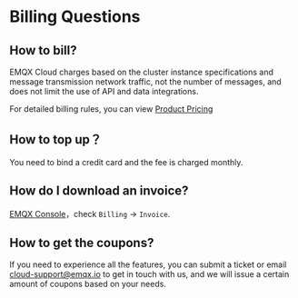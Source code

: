 # Billing Questions

## How to bill?

EMQX Cloud charges based on the cluster instance specifications and message transmission network traffic, not the number of messages, and does not limit the use of API and data integrations.

For detailed billing rules, you can view [Product Pricing](../price/pricing.md)

## How to top up？

You need to bind a credit card and the fee is charged monthly.

## How do I download an invoice?

[EMQX Console](https://cloud.emqx.com/console)，check `Billing` -> `Invoice`.

## How to get the coupons?

If you need to experience all the features, you can submit a ticket or email cloud-support@emqx.io to get in touch with us, and we will issue a certain amount of coupons based on your needs.
